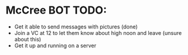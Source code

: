 # McCree BOT TODO:
* Get it able to send messages with pictures (done)
* Join a VC at 12 to let them know about high noon and leave (unsure about this)
* Get it up and running on a server


